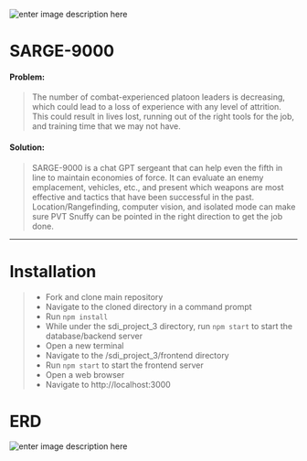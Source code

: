 ![enter image description here](https://openclipart.org/image/400px/168253)
# SARGE-9000 

#### Problem: 
>The number of combat-experienced platoon leaders is decreasing, which could lead to a loss of experience with any level of attrition. This could result in lives lost, running out of the right tools for the job, and training time that we may not have.

#### Solution: 
>SARGE-9000 is a chat GPT sergeant that can help even the fifth in line to maintain economies of force. It can evaluate an enemy emplacement, vehicles, etc., and present which weapons are most effective and tactics that have been successful in the past. Location/Rangefinding, computer vision, and isolated mode can make sure PVT Snuffy can be pointed in the right direction to get the job done.
---
# Installation
> - Fork and clone main repository
> - Navigate to the cloned directory in a command prompt
> - Run ```npm install```
> - While under the sdi_project_3 directory, run ```npm start``` to start the database/backend server
> - Open a new terminal
> - Navigate to the /sdi_project_3/frontend directory
> - Run ```npm start``` to start the frontend server
> - Open a web browser
> - Navigate to http://localhost:3000

# ERD
![enter image description here](https://github.com/jeenunim/sdi_project_3/assets/33403998/9016641e-c26c-4eea-bf40-6ff56ed21901)
